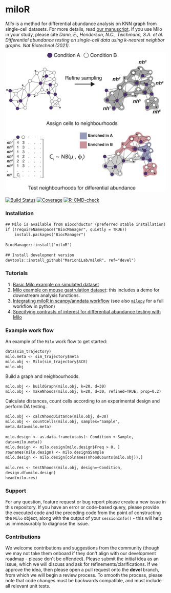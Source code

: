 # miloR
_Milo_ is a method for differential abundance analysis on KNN graph from single-cell datasets. For more details, read [our manuscript](https://doi.org/10.1038/s41587-021-01033-z). If you use Milo in your study, please cite _Dann, E., Henderson, N.C., Teichmann, S.A. et al. Differential abundance testing on single-cell data using k-nearest neighbor graphs. Nat Biotechnol (2021)._

<p align="center">
  <img src="docs/milo_schematic.png" width="500">
</p>

[![Build Status](https://travis-ci.com/MarioniLab/miloR.svg?branch=master)](https://travis-ci.com/MarioniLab/miloR)
[![Coverage](https://codecov.io/gh/MarioniLab/miloR/branch/master/graph/badge.svg)](https://codecov.io/gh/MarioniLab/miloR)
[![R-CMD-check](https://github.com/MarioniLab/miloR/actions/workflows/RCMD_check.yml/badge.svg)](https://github.com/MarioniLab/miloR/actions/workflows/RCMD_check.yml)

### Installation

```
## Milo is available from Bioconductor (preferred stable installation)
if (!requireNamespace("BiocManager", quietly = TRUE))
    install.packages("BiocManager")

BiocManager::install("miloR")

## Install development version
devtools::install_github("MarioniLab/miloR", ref="devel") 
```

### Tutorials

1. [Basic Milo example on simulated dataset](https://rawcdn.githack.com/MarioniLab/miloR/3646391023f600bae00efd9d940b888503d7a536/docs/articles/milo_demo.html)
2. [Milo example on mouse gastrulation dataset](https://rawcdn.githack.com/MarioniLab/miloR/7c7f906b94a73e62e36e095ddb3e3567b414144e/vignettes/milo_gastrulation.html#5_Finding_markers_of_DA_populations): this includes a demo for downstream analysis functions.
3. [Integrating miloR in scanpy/anndata workflow](https://github.com/MarioniLab/milo_analysis_2020/blob/main/notebooks/milo_in_python.ipynb) (see also [`milopy`](https://github.com/emdann/milopy) for a full workflow in python)
4. [Specifying contrasts of interest for differential abundance testing with Milo](https://bioconductor.org/packages/release/bioc/vignettes/miloR/inst/doc/milo_contrasts.html)

### Example work flow
An example of the `Milo` work flow to get started:

```{r}
data(sim_trajectory)
milo.meta <- sim_trajectory$meta
milo.obj <- Milo(sim_trajectory$SCE)
milo.obj
```

Build a graph and neighbourhoods.

```{r}
milo.obj <- buildGraph(milo.obj, k=20, d=30)
milo.obj <- makeNhoods(milo.obj, k=20, d=30, refined=TRUE, prop=0.2)
```

Calculate distances, count cells according to an experimental design and perform DA testing.

```{r}
milo.obj <- calcNhoodDistance(milo.obj, d=30)
milo.obj <- countCells(milo.obj, samples="Sample", meta.data=milo.meta)

milo.design <- as.data.frame(xtabs(~ Condition + Sample, data=milo.meta))
milo.design <- milo.design[milo.design$Freq > 0, ]
rownames(milo.design) <- milo.design$Sample
milo.design <- milo.design[colnames(nhoodCounts(milo.obj)),]

milo.res <- testNhoods(milo.obj, design=~Condition, design.df=milo.design)
head(milo.res)
```

### Support

For any question, feature request or bug report please create a new issue in this repository. If you have an error or code-based query, please provide 
the executed code and the preceding code from the point of constructing the `Milo` object, along with the output of your `sessionInfo()` - this will help 
us immeasurably to diagnose the issue.

### Contributions

We welcome contributions and suggestions from the community (though we may not take them onboard if they don't align with our development roadmap - please 
don't be offended). Please submit the initial idea as an issue, which we will discuss and ask for refinements/clarifications. If we approve the idea, then 
please open a pull request onto the __devel__ branch, from which we will begin a review process. To smooth the process, please note that code changes must be 
backwards compatible, and must include all relevant unit tests.
